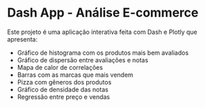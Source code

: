 # Dash App - Análise E-commerce

Este projeto é uma aplicação interativa feita com Dash e Plotly que apresenta:

- Gráfico de histograma com os produtos mais bem avaliados
- Gráfico de dispersão entre avaliações e notas
- Mapa de calor de correlações
- Barras com as marcas que mais vendem
- Pizza com gêneros dos produtos
- Gráfico de densidade das notas
- Regressão entre preço e vendas
